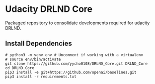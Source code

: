 # Udacity DRLND Core

Packaged repository to consolidate developments required for udacity DRLND.

## Install Dependencies

```
# python3 -m venv env # Uncomment if working with a virtualenv
# source env/bin/activate
git clone https://github.com/yycho0108/DRLND_Core.git DRLND_Core
cd DRLND_Core
pip3 install -e git+https://github.com/openai/baselines.git
pip3 install -r requirements.txt
```
